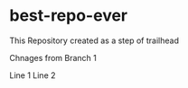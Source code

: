 # best-repo-ever
This Repository created as a step of trailhead

Chnages from Branch 1 

Line 1
Line 2